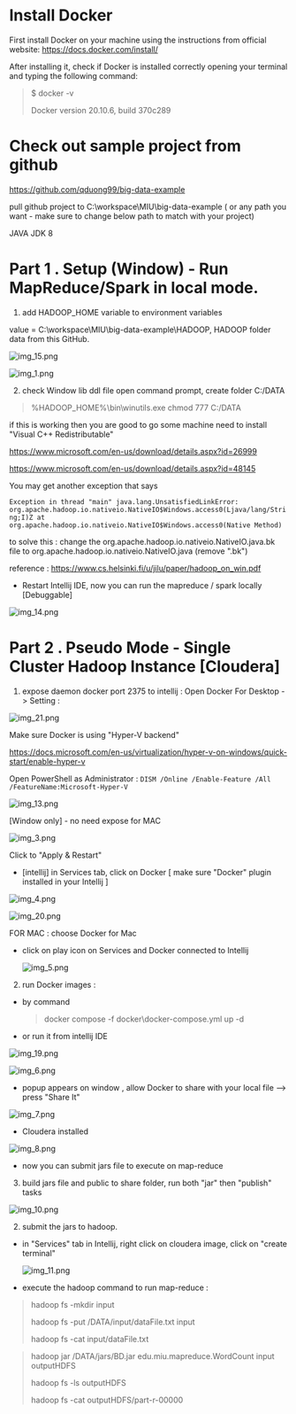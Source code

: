 # Install Docker
First install Docker on your machine using the instructions from official website:
https://docs.docker.com/install/

After installing it, check if Docker is installed correctly opening your terminal and typing the following command:

> $ docker -v
>
>  Docker version 20.10.6, build 370c289

# Check out sample project from github

https://github.com/qduong99/big-data-example

pull github project to C:\workspace\MIU\big-data-example ( or any path you want - make sure to change below path to match with your project)

JAVA JDK 8 

# Part 1 . Setup (Window) - Run MapReduce/Spark in local mode.
1. add HADOOP_HOME variable to environment variables

value = C:\workspace\MIU\big-data-example\HADOOP, HADOOP folder data from this GitHub.

![img_15.png](img_15.png)

![img_1.png](img_1.png)

2. check Window lib ddl file
open command prompt, create folder C:/DATA
> %HADOOP_HOME%\bin\winutils.exe chmod 777 C:/DATA

if this is working then you are good to go
some machine need to install "Visual C++ Redistributable"

https://www.microsoft.com/en-us/download/details.aspx?id=26999

https://www.microsoft.com/en-us/download/details.aspx?id=48145

You may get another exception that says

`Exception in thread "main" java.lang.UnsatisfiedLinkError:
org.apache.hadoop.io.nativeio.NativeIO$Windows.access0(Ljava/lang/String;I)Z
at org.apache.hadoop.io.nativeio.NativeIO$Windows.access0(Native Method)`

to solve this : change the org.apache.hadoop.io.nativeio.NativeIO.java.bk file to
org.apache.hadoop.io.nativeio.NativeIO.java (remove ".bk")

reference : https://www.cs.helsinki.fi/u/jilu/paper/hadoop_on_win.pdf


- Restart Intellij IDE, now you can run the mapreduce / spark locally [Debuggable]

![img_14.png](img_14.png)

# Part 2 . Pseudo Mode - Single Cluster Hadoop Instance [Cloudera] 
1. expose daemon docker port 2375 to intellij : Open Docker For Desktop -> Setting :


![img_21.png](img_21.png)

Make sure Docker is using "Hyper-V backend"

https://docs.microsoft.com/en-us/virtualization/hyper-v-on-windows/quick-start/enable-hyper-v

Open PowerShell as Administrator :
`DISM /Online /Enable-Feature /All /FeatureName:Microsoft-Hyper-V`

   ![img_13.png](img_13.png)



[Window only] - no need expose for MAC

   ![img_3.png](img_3.png)


   Click to "Apply & Restart"

   - [intellij] in Services tab, click on Docker [ make sure "Docker" plugin installed in your Intellij ]
     
   ![img_4.png](img_4.png)

   ![img_20.png](img_20.png)



   FOR MAC : choose Docker for Mac

   - click on play icon on Services and Docker connected to Intellij
     
     ![img_5.png](img_5.png)
     
2. run Docker images :
- by command 
   > docker compose -f docker\docker-compose.yml up -d

- or run it from intellij IDE 

![img_19.png](img_19.png)

![img_6.png](img_6.png)

- popup appears on window , allow Docker to share with your local file --> press "Share It"

![img_7.png](img_7.png)
- Cloudera installed

![img_8.png](img_8.png)

- now you can submit jars file to execute on map-reduce   
3. build jars file and public to share folder, run both "jar" then "publish" tasks

  ![img_10.png](img_10.png)


2. submit the jars to hadoop.

- in "Services" tab in Intellij, right click on cloudera image, click on "create terminal"
  
  ![img_11.png](img_11.png)

- execute the hadoop command to run map-reduce :
> hadoop fs -mkdir input
>
> hadoop fs -put /DATA/input/dataFile.txt input
>
> hadoop fs -cat input/dataFile.txt

> hadoop jar /DATA/jars/BD.jar edu.miu.mapreduce.WordCount input outputHDFS
>
> hadoop fs -ls outputHDFS
>
> hadoop fs -cat outputHDFS/part-r-00000





